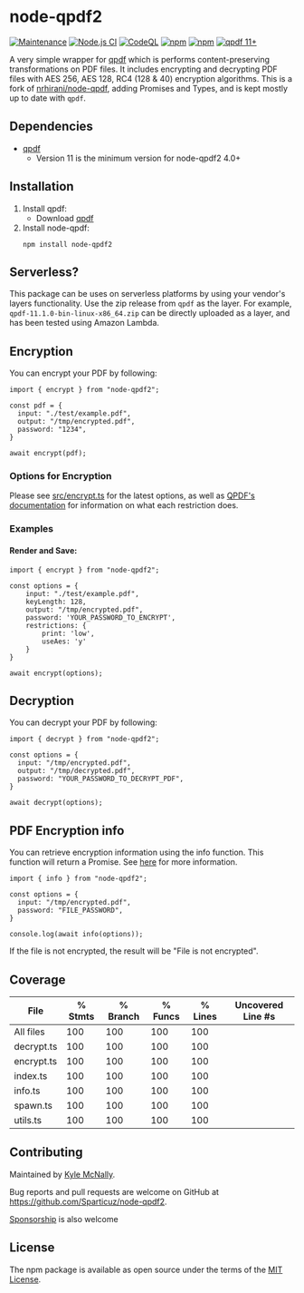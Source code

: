 # node-qpdf2

[![Maintenance](https://img.shields.io/badge/Maintained%3F-yes-green.svg)](https://github.com/Sparticuz/node-qpdf2/commits/master)
[![Node.js CI](https://github.com/Sparticuz/node-qpdf2/actions/workflows/node.js.yml/badge.svg)](https://github.com/Sparticuz/node-qpdf2/actions/workflows/node.js.yml)
[![CodeQL](https://github.com/Sparticuz/node-qpdf2/actions/workflows/codeql-analysis.yml/badge.svg)](https://github.com/Sparticuz/node-qpdf2/actions/workflows/codeql-analysis.yml)
[![npm](https://img.shields.io/npm/v/node-qpdf2)](https://www.npmjs.com/package/node-qpdf2)
[![npm](https://img.shields.io/npm/dm/node-qpdf)](https://www.npmjs.com/package/node-qpdf2)
[![qpdf 11+](https://img.shields.io/badge/dependencies-qpdf-green)](https://github.com/qpdf/qpdf)

A very simple wrapper for [qpdf](https://github.com/qpdf/qpdf) which is performs content-preserving transformations on PDF files. It includes encrypting and decrypting PDF files with AES 256, AES 128, RC4 (128 & 40) encryption algorithms. This is a fork of [nrhirani/node-qpdf](https://github.com/nrhirani/node-qpdf), adding Promises and Types, and is kept mostly up to date with `qpdf`.

## Dependencies

- [qpdf](https://github.com/qpdf/qpdf)
  - Version 11 is the minimum version for node-qpdf2 4.0+

## Installation

1. Install qpdf:
   - Download [qpdf](https://github.com/qpdf/qpdf/releases)
2. Install node-qpdf:
   ```
   npm install node-qpdf2
   ```

## Serverless?

This package can be uses on serverless platforms by using your vendor's layers functionality. Use the zip release from `qpdf` as the layer. For example, `qpdf-11.1.0-bin-linux-x86_64.zip` can be directly uploaded as a layer, and has been tested using Amazon Lambda.

## Encryption

You can encrypt your PDF by following:

```
import { encrypt } from "node-qpdf2";

const pdf = {
  input: "./test/example.pdf",
  output: "/tmp/encrypted.pdf",
  password: "1234",
}

await encrypt(pdf);
```

### Options for Encryption

Please see [src/encrypt.ts](https://github.com/Sparticuz/node-qpdf2/blob/master/src/encrypt.ts#L9) for the latest options, as well as [QPDF's documentation](https://qpdf.readthedocs.io/en/stable/cli.html#encryption) for information on what each restriction does.

### Examples

#### Render and Save:

```
import { encrypt } from "node-qpdf2";

const options = {
    input: "./test/example.pdf",
    keyLength: 128,
    output: "/tmp/encrypted.pdf",
    password: 'YOUR_PASSWORD_TO_ENCRYPT',
    restrictions: {
        print: 'low',
        useAes: 'y'
    }
}

await encrypt(options);
```

## Decryption

You can decrypt your PDF by following:

```
import { decrypt } from "node-qpdf2";

const options = {
  input: "/tmp/encrypted.pdf",
  output: "/tmp/decrypted.pdf",
  password: "YOUR_PASSWORD_TO_DECRYPT_PDF",
}

await decrypt(options);
```

## PDF Encryption info

You can retrieve encryption information using the info function. This function will return a Promise<string>. See [here](https://qpdf.readthedocs.io/en/stable/cli.html#option-show-encryption) for more information.

```
import { info } from "node-qpdf2";

const options = {
  input: "/tmp/encrypted.pdf",
  password: "FILE_PASSWORD",
}

console.log(await info(options));
```

If the file is not encrypted, the result will be "File is not encrypted".

## Coverage

| File       | % Stmts | % Branch | % Funcs | % Lines | Uncovered Line #s |
| ---------- | ------- | -------- | ------- | ------- | ----------------- |
| All files  | 100     | 100      | 100     | 100     |
| decrypt.ts | 100     | 100      | 100     | 100     |
| encrypt.ts | 100     | 100      | 100     | 100     |
| index.ts   | 100     | 100      | 100     | 100     |
| info.ts    | 100     | 100      | 100     | 100     |
| spawn.ts   | 100     | 100      | 100     | 100     |
| utils.ts   | 100     | 100      | 100     | 100     |

## Contributing

Maintained by [Kyle McNally](http://www.github.com/Sparticuz).

Bug reports and pull requests are welcome on GitHub at https://github.com/Sparticuz/node-qpdf2.

[Sponsorship](https://github.com/sponsors/Sparticuz) is also welcome

## License

The npm package is available as open source under the terms of the [MIT License](http://opensource.org/licenses/MIT).
